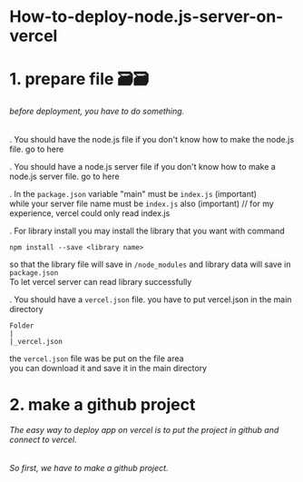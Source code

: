 # How-to-deploy-node.js-server-on-vercel

# 1. prepare file 🗃️🗃️


###### before deployment, you have to do something.  


. You should have the node.js file
if you don't know how to make the node.js file. go to here


. You should have a node.js server file
if you don't know how to make a node.js server file. go to here


. In the ```` package.json ````
variable "main" must be ```` index.js ```` (important)  
while your server file name must be ```` index.js ```` also (important)
// for my experience, vercel could only read index.js


. For library install
you may install the library that you want with command
````
npm install --save <library name>
````
so that the library file will save in ```` /node_modules ```` and library data will save in ```` package.json ````  
To let vercel server can read library successfully  


. You should have a ```` vercel.json ```` file.
you have to put vercel.json in the main directory
````
Folder
|
|_vercel.json
````
the ````vercel.json```` file was be put on the file area  
you can download it and save it in the main directory


# 2. make a github project


###### The easy way to deploy app on vercel is to put the project in github and connect to vercel.  
###### So first, we have to make a github project.  
